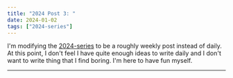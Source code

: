 ```yaml
---
title: "2024 Post 3: "
date: 2024-01-02
tags: ["2024-series"]
---
```


I'm modifying the [2024-series](/tags/2024-series) to be a roughly weekly post instead of daily.
At this point, I don't feel I have quite enough ideas to write daily and I don't want to write thing that I find boring.
I'm here to have fun myself.

---


